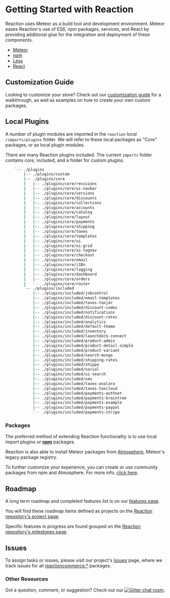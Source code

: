 # Getting Started with Reaction

Reaction uses Meteor as a build tool and development environment. Meteor eases Reaction's use of ES6, npm packages, services, and React by providing additional glue for the integration and deployment of these components.

- [Meteor](https://www.meteor.com/developers)
- [npm](https://docs.npmjs.com/how-npm-works/packages)
- [Less](http://guide.meteor.com/build-tool.html#less)
- [React](https://facebook.github.io/react/tutorial/tutorial.html)

## Customization Guide

Looking to customize your store? Check out our [customization guide](/developer/tutorial/customization.md) for a walkthrough, as well as examples on how to create your own custom packages.

## Local Plugins

A number of plugin modules are imported in the `reaction` local `/imports/plugins` folder. We will refer to these local packages as "Core" packages, or as local plugin modules.

There are many Reaction plugins included. The current `imports` folder contains core, included, and a folder for custom plugins.

```sh
    `-- ./plugins
        |-- ./plugins/custom
        |-- ./plugins/core
        |   |-- ./plugins/core/revisions
        |   |-- ./plugins/core/ui-navbar
        |   |-- ./plugins/core/versions
        |   |-- ./plugins/core/discounts
        |   |-- ./plugins/core/collections
        |   |-- ./plugins/core/accounts
        |   |-- ./plugins/core/catalog
        |   |-- ./plugins/core/layout
        |   |-- ./plugins/core/payments
        |   |-- ./plugins/core/shipping
        |   |-- ./plugins/core/taxes
        |   |-- ./plugins/core/templates
        |   |-- ./plugins/core/ui
        |   |-- ./plugins/core/ui-grid
        |   |-- ./plugins/core/ui-tagnav
        |   |-- ./plugins/core/checkout
        |   |-- ./plugins/core/email
        |   |-- ./plugins/core/i18n
        |   |-- ./plugins/core/logging
        |   |-- ./plugins/core/dashboard
        |   |-- ./plugins/core/orders
        |   `-- ./plugins/core/router
        `-- ./plugins/included
            |-- ./plugins/included/jobcontrol
            |-- ./plugins/included/email-templates
            |-- ./plugins/included/taxes-taxjar
            |-- ./plugins/included/discount-codes
            |-- ./plugins/included/notifications
            |-- ./plugins/included/discount-rates
            |-- ./plugins/included/analytics
            |-- ./plugins/included/default-theme
            |-- ./plugins/included/inventory
            |-- ./plugins/included/launchdock-connect
            |-- ./plugins/included/product-admin
            |-- ./plugins/included/product-detail-simple
            |-- ./plugins/included/product-variant
            |-- ./plugins/included/search-mongo
            |-- ./plugins/included/shipping-rates
            |-- ./plugins/included/shippo
            |-- ./plugins/included/social
            |-- ./plugins/included/ui-search
            |-- ./plugins/included/sms
            |-- ./plugins/included/taxes-avalara
            |-- ./plugins/included/taxes-taxcloud
            |-- ./plugins/included/payments-authnet
            |-- ./plugins/included/payments-braintree
            |-- ./plugins/included/payments-example
            |-- ./plugins/included/payments-paypal
            `-- ./plugins/included/payments-stripe
```

### Packages

The preferred method of extending Reaction functionality is to use local import plugins or [**npm**](https://www.npmjs.com/) packages.

Reaction is also able to install Meteor packages from [Atmosphere](https://atmospherejs.com/), Meteor's legacy package registry.

To further customize your experience, you can create or use community packages from npm and Atmosphere. For more info, [click here](https://guide.meteor.com/atmosphere-vs-npm.html).

## Roadmap

A long term roadmap and completed features list is on our [features page](https://reactioncommerce.com/features).

You will find these roadmap items defined as projects on the [Reaction repository's project page](https://github.com/reactioncommerce/reaction/projects).

Specific features in progress are found grouped on the [Reaction repository's milestones page](https://github.com/reactioncommerce/reaction/milestones).

## Issues

To assign tasks or issues, please visit our project's [Issues](https://github.com/reactioncommerce/reaction/issues?state=open) page, where we track issues for all [reactioncommerce:\*](https://github.com/reactioncommerce/) packages.

### Other Resources

Got a question, comment, or suggestion? Check out our [![Gitter chat room](https://badges.gitter.im/JoinChat.svg)](https://gitter.im/reactioncommerce/reaction?utm_source=badge&utm_medium=badge&utm_campaign=pr-badge&utm_content=badge).
